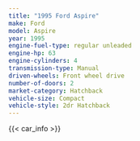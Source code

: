 ```yaml
---
title: "1995 Ford Aspire"
make: Ford
model: Aspire
year: 1995
engine-fuel-type: regular unleaded
engine-hp: 63
engine-cylinders: 4
transmission-type: Manual
driven-wheels: Front wheel drive
number-of-doors: 2
market-category: Hatchback
vehicle-size: Compact
vehicle-style: 2dr Hatchback
---
```


{{< car_info >}}
